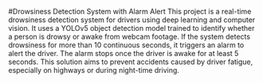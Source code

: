 #Drowsiness Detection System with Alarm Alert
This project is a real-time drowsiness detection system for drivers using deep learning and computer vision. It uses a YOLOv5 object detection model trained to identify whether a person is drowsy or awake from webcam footage. If the system detects drowsiness for more than 10 continuous seconds, it triggers an alarm to alert the driver. The alarm stops once the driver is awake for at least 5 seconds.
This solution aims to prevent accidents caused by driver fatigue, especially on highways or during night-time driving.
